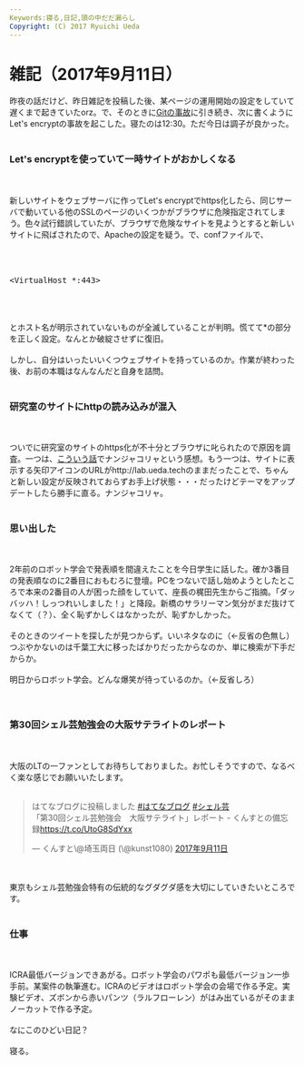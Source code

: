 ```yaml
---
Keywords:寝る,日記,頭の中だだ漏らし
Copyright: (C) 2017 Ryuichi Ueda
---
```

# 雑記（2017年9月11日）
昨夜の話だけど、昨日雑記を投稿した後、某ページの運用開始の設定をしていて遅くまで起きていたorz。で、そのときに<a href="https://blog.ueda.tech/?p=10351">Gitの事故</a>に引き続き、次に書くようにLet's encryptの事故を起こした。寝たのは12:30。ただ今日は調子が良かった。<br />
<br />
<h3>Let's encryptを使っていて一時サイトがおかしくなる</h3><br />
<br />
新しいサイトをウェブサーバに作ってLet's encryptでhttps化したら、同じサーバで動いている他のSSLのページのいくつかがブラウザに危険指定されてしまう。色々試行錯誤していたが、ブラウザで危険なサイトを見ようとすると新しいサイトに飛ばされたので、Apacheの設定を疑う。で、confファイルで、<br />
<br />
<pre><br />
&lt;VirtualHost *:443&gt;<br />
</pre><br />
<br />
とホスト名が明示されていないものが全滅していることが判明。慌てて*の部分を正しく設定。なんとか破綻させずに復旧。<br />
<br />
しかし、自分はいったいいくつウェブサイトを持っているのか。作業が終わった後、お前の本職はなんなんだと自身を詰問。<br />
<br />
<h3>研究室のサイトにhttpの読み込みが混入</h3><br />
<br />
ついでに研究室のサイトのhttps化が不十分とブラウザに叱られたので原因を調査。一つは、<a href="http://xn--lcki7of.jp/848/">こういう話</a>でナンジャコリャという感想。もう一つは、サイトに表示する矢印アイコンのURLがhttp://lab.ueda.techのままだったことで、ちゃんと新しい設定が反映されておらずお手上げ状態・・・だったけどテーマをアップデートしたら勝手に直る。ナンジャコリャ。<br />
<br />
<h3>思い出した</h3><br />
<br />
2年前のロボット学会で発表順を間違えたことを今日学生に話した。確か3番目の発表順なのに2番目におもむろに登壇。PCをつないで話し始めようとしたところで本来の2番目の人が困った顔をしていて、座長の梶田先生からご指摘。「ダッバッハ！しっつれいしました！」と降段。新橋のサラリーマン気分がまだ抜けてなくて（？）、全く恥ずかしくはなかったが、恥ずかしかった。<br />
<br />
そのときのツイートを探したが見つからず。いいネタなのに（←反省の色無し）つぶやかないのは千葉工大に移ったばかりだったからなのか、単に検索が下手だからか。<br />
<br />
明日からロボット学会。どんな爆笑が待っているのか。（←反省しろ）<br />
<br />
<br />
<h3>第30回シェル芸勉強会の大阪サテライトのレポート</h3><br />
<br />
大阪のLTの一ファンとしてお待ちしておりました。お忙しそうですので、なるべく楽な感じでお願いいたします。<br />
<br />
<blockquote class="twitter-tweet" data-lang="ja"><p lang="ja" dir="ltr">はてなブログに投稿しました <a href="https://twitter.com/hashtag/%E3%81%AF%E3%81%A6%E3%81%AA%E3%83%96%E3%83%AD%E3%82%B0?src=hash">#はてなブログ</a> <a href="https://twitter.com/hashtag/%E3%82%B7%E3%82%A7%E3%83%AB%E8%8A%B8?src=hash">#シェル芸</a><br>「第30回シェル芸勉強会　大阪サテライト」レポート - くんすとの備忘録<a href="https://t.co/UtoG8SdYxx">https://t.co/UtoG8SdYxx</a></p>&mdash; くんすと\@埼玉両日 (\@kunst1080) <a href="https://twitter.com/kunst1080/status/907240151222444032">2017年9月11日</a></blockquote> <script async src="//platform.twitter.com/widgets.js" charset="utf-8"></script><br />
<br />
東京もシェル芸勉強会特有の伝統的なグダグダ感を大切にしていきたいところです。<br />
<br />
<h3>仕事</h3><br />
<br />
ICRA最低バージョンできあがる。ロボット学会のパワポも最低バージョン一歩手前。某案件の執筆進む。ICRAのビデオはロボット学会の会場で作る予定。実験ビデオ、ズボンから赤いパンツ（ラルフローレン）がはみ出ているがそのままノーカットで作る予定。<br />
<br />
なにこのひどい日記？<br />
<br />
寝る。<br />


